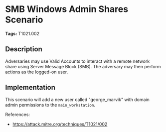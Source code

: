 # SMB Windows Admin Shares Scenario

**Tags:** T1021.002

## Description

Adversaries may use Valid Accounts to interact with a remote network share using Server Message Block (SMB). The adversary may then perform actions as the logged-on user.

## Implementation

This scenario will add a new user called "george_marvik" with domain admin permissions to the `main_workstation`.

References:

- https://attack.mitre.org/techniques/T1021/002
